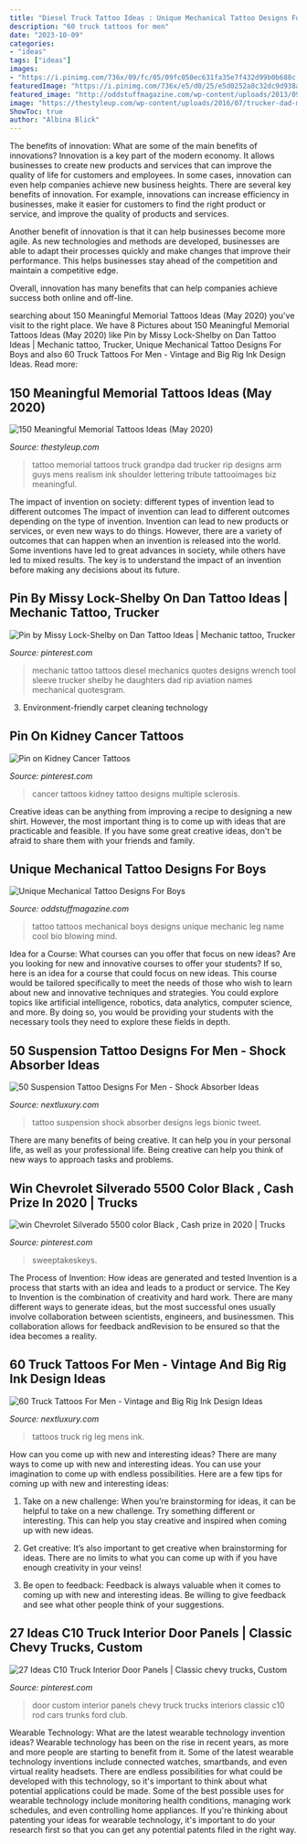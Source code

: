 ```yaml
---
title: "Diesel Truck Tattoo Ideas : Unique Mechanical Tattoo Designs For Boys"
description: "60 truck tattoos for men"
date: "2023-10-09"
categories:
- "ideas"
tags: ["ideas"]
images:
- "https://i.pinimg.com/736x/09/fc/05/09fc050ec631fa35e7f432d99b0b688c.jpg"
featuredImage: "https://i.pinimg.com/736x/e5/d0/25/e5d0252a8c32dc9d938a933381ea04cc--shane-tattoo-james-tattoo.jpg"
featured_image: "http://oddstuffmagazine.com/wp-content/uploads/2013/09/Bio-mechanical-Tattoo-25-561x800.jpg"
image: "https://thestyleup.com/wp-content/uploads/2016/07/trucker-dad-memorial-guys-upper-arm-tattoo.jpg"
ShowToc: true
author: "Albina Blick"
---
```



The benefits of innovation: What are some of the main benefits of innovations?
Innovation is a key part of the modern economy. It allows businesses to create new products and services that can improve the quality of life for customers and employees. In some cases, innovation can even help companies achieve new business heights.
There are several key benefits of innovation. For example, innovations can increase efficiency in businesses, make it easier for customers to find the right product or service, and improve the quality of products and services.

Another benefit of innovation is that it can help businesses become more agile. As new technologies and methods are developed, businesses are able to adapt their processes quickly and make changes that improve their performance. This helps businesses stay ahead of the competition and maintain a competitive edge.

Overall, innovation has many benefits that can help companies achieve success both online and off-line.

	

		
searching about 150 Meaningful Memorial Tattoos Ideas (May 2020) you've visit to the right place. We have 8 Pictures about 150 Meaningful Memorial Tattoos Ideas (May 2020) like Pin by Missy Lock-Shelby on Dan Tattoo Ideas | Mechanic tattoo, Trucker, Unique Mechanical Tattoo Designs For Boys and also 60 Truck Tattoos For Men - Vintage and Big Rig Ink Design Ideas. Read more:
		
    
## 150 Meaningful Memorial Tattoos Ideas (May 2020)

<img loading=lazy src="https://thestyleup.com/wp-content/uploads/2016/07/trucker-dad-memorial-guys-upper-arm-tattoo.jpg" onerror="this.onerror=null;this.src='https://tse1.mm.bing.net/th?id=OIP.2qr3AGX8A_TMRRW48B4faAHaHt&amp;pid=15.1';" alt="150 Meaningful Memorial Tattoos Ideas (May 2020)">

_Source: thestyleup.com_

>tattoo memorial tattoos truck grandpa dad trucker rip designs arm guys mens realism ink shoulder lettering tribute tattooimages biz meaningful. 

	

The impact of invention on society: different types of invention lead to different outcomes
The impact of invention can lead to different outcomes depending on the type of invention. Invention can lead to new products or services, or even new ways to do things. However, there are a variety of outcomes that can happen when an invention is released into the world. Some inventions have led to great advances in society, while others have led to mixed results. The key is to understand the impact of an invention before making any decisions about its future.

    
## Pin By Missy Lock-Shelby On Dan Tattoo Ideas | Mechanic Tattoo, Trucker

<img loading=lazy src="https://i.pinimg.com/736x/e5/d0/25/e5d0252a8c32dc9d938a933381ea04cc--shane-tattoo-james-tattoo.jpg" onerror="this.onerror=null;this.src='https://tse3.mm.bing.net/th?id=OIP.l_3IevKbIAywH42Oc8eLxwHaJ6&amp;pid=15.1';" alt="Pin by Missy Lock-Shelby on Dan Tattoo Ideas | Mechanic tattoo, Trucker">

_Source: pinterest.com_

>mechanic tattoo tattoos diesel mechanics quotes designs wrench tool sleeve trucker shelby he daughters dad rip aviation names mechanical quotesgram. 

	

3. Environment-friendly carpet cleaning technology 

    
## Pin On Kidney Cancer Tattoos

<img loading=lazy src="https://i.pinimg.com/736x/01/21/83/012183071751a0c3f8391bc6b3b7af84--kidney-cancer-cancer-tattoos.jpg" onerror="this.onerror=null;this.src='https://tse3.mm.bing.net/th?id=OIP.4BbdUUwstVMgIkgc_g7KWAHaJ4&amp;pid=15.1';" alt="Pin on Kidney Cancer Tattoos">

_Source: pinterest.com_

>cancer tattoos kidney tattoo designs multiple sclerosis. 

	

Creative ideas can be anything from improving a recipe to designing a new shirt. However, the most important thing is to come up with ideas that are practicable and feasible. If you have some great creative ideas, don't be afraid to share them with your friends and family.

    
## Unique Mechanical Tattoo Designs For Boys

<img loading=lazy src="http://oddstuffmagazine.com/wp-content/uploads/2013/09/Bio-mechanical-Tattoo-25-561x800.jpg" onerror="this.onerror=null;this.src='https://tse2.mm.bing.net/th?id=OIP.i9s4Xv15ZaACkztxttTrfgHaKj&amp;pid=15.1';" alt="Unique Mechanical Tattoo Designs For Boys">

_Source: oddstuffmagazine.com_

>tattoo tattoos mechanical boys designs unique mechanic leg name cool bio blowing mind. 

	

Idea for a Course: What courses can you offer that focus on new ideas?
Are you looking for new and innovative courses to offer your students? If so, here is an idea for a course that could focus on new ideas. This course would be tailored specifically to meet the needs of those who wish to learn about new and innovative techniques and strategies. You could explore topics like artificial intelligence, robotics, data analytics, computer science, and more. By doing so, you would be providing your students with the necessary tools they need to explore these fields in depth.

    
## 50 Suspension Tattoo Designs For Men - Shock Absorber Ideas

<img loading=lazy src="http://nextluxury.com/wp-content/uploads/male-tattoo-with-blue-suspension-shock-absorber-design-on-back-of-legs.jpg" onerror="this.onerror=null;this.src='https://tse3.mm.bing.net/th?id=OIP.IpsvGs1O84YSwwO_WBiYbQHaHa&amp;pid=15.1';" alt="50 Suspension Tattoo Designs For Men - Shock Absorber Ideas">

_Source: nextluxury.com_

>tattoo suspension shock absorber designs legs bionic tweet. 

	

There are many benefits of being creative. It can help you in your personal life, as well as your professional life. Being creative can help you think of new ways to approach tasks and problems.

    
## Win Chevrolet Silverado 5500 Color Black , Cash Prize In 2020 | Trucks

<img loading=lazy src="https://i.pinimg.com/736x/b2/32/dd/b232ddddf7737819c49998386f5f119d.jpg" onerror="this.onerror=null;this.src='https://tse3.mm.bing.net/th?id=OIP.JRN9zmP0iX5yyJS49upL2wHaDt&amp;pid=15.1';" alt="win Chevrolet Silverado 5500 color Black , Cash prize in 2020 | Trucks">

_Source: pinterest.com_

>sweeptakeskeys. 

	

The Process of Invention: How ideas are generated and tested
Invention is a process that starts with an idea and leads to a product or service. The Key to Invention is the combination of creativity and hard work. There are many different ways to generate ideas, but the most successful ones usually involve collaboration between scientists, engineers, and businessmen. This collaboration allows for feedback andRevision to be ensured so that the idea becomes a reality.

    
## 60 Truck Tattoos For Men - Vintage And Big Rig Ink Design Ideas

<img loading=lazy src="http://nextluxury.com/wp-content/uploads/lifted-truck-with-big-tires-mens-leg-tattoos.jpg" onerror="this.onerror=null;this.src='https://tse1.mm.bing.net/th?id=OIP.0FJDFL4TtPcOVuBuVsePhQAAAA&amp;pid=15.1';" alt="60 Truck Tattoos For Men - Vintage and Big Rig Ink Design Ideas">

_Source: nextluxury.com_

>tattoos truck rig leg mens ink. 

	

How can you come up with new and interesting ideas?
There are many ways to come up with new and interesting ideas. You can use your imagination to come up with endless possibilities. Here are a few tips for coming up with new and interesting ideas:
1. Take on a new challenge: When you’re brainstorming for ideas, it can be helpful to take on a new challenge. Try something different or interesting. This can help you stay creative and inspired when coming up with new ideas.

2. Get creative: It’s also important to get creative when brainstorming for ideas. There are no limits to what you can come up with if you have enough creativity in your veins!

3. Be open to feedback: Feedback is always valuable when it comes to coming up with new and interesting ideas. Be willing to give feedback and see what other people think of your suggestions.

    
## 27 Ideas C10 Truck Interior Door Panels | Classic Chevy Trucks, Custom

<img loading=lazy src="https://i.pinimg.com/736x/09/fc/05/09fc050ec631fa35e7f432d99b0b688c.jpg" onerror="this.onerror=null;this.src='https://tse4.mm.bing.net/th?id=OIP.I_xsUTFhjue2XS0sZ9Ry8wAAAA&amp;pid=15.1';" alt="27 Ideas C10 Truck Interior Door Panels | Classic chevy trucks, Custom">

_Source: pinterest.com_

>door custom interior panels chevy truck trucks interiors classic c10 rod cars trunks ford club. 

	

Wearable Technology: What are the latest wearable technology invention ideas?
Wearable technology has been on the rise in recent years, as more and more people are starting to benefit from it. Some of the latest wearable technology inventions include connected watches, smartbands, and even virtual reality headsets. There are endless possibilities for what could be developed with this technology, so it's important to think about what potential applications could be made. Some of the best possible uses for wearable technology include monitoring health conditions, managing work schedules, and even controlling home appliances. If you're thinking about patenting your ideas for wearable technology, it's important to do your research first so that you can get any potential patents filed in the right way.

